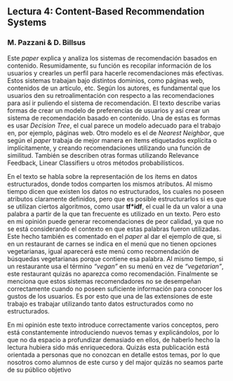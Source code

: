 <h2>Lectura 4: Content-Based Recommendation Systems</h2>
<h3>M. Pazzani & D. Billsus</h3>  

Este *paper* explica y analiza los sistemas de recomendación basados en contenido. Resumidamente, su función es recopilar información de los usuarios y crearles un perfil para hacerle recomendaciones más efectivas. Estos sistemas trabajan bajo distintos dominios, como páginas web, contenidos de un artículo, etc. Según los autores, es fundamental que los usuarios den su retroalimentación con respecto a las recomendaciones para así ir puliendo el sistema de recomendación. El texto describe varias formas de crear un modelo de preferencias de usuarios y así crear un sistema de recomendación basado en contenido. Una de estas es formas es usar *Decision Tree*, el cual parece un modelo adecuado para el trabajo en, por ejemplo, páginas web. Otro modelo es el de *Nearest Neighbor*, que según el *paper* trabaja de mejor manera en ítems etiquetados explícita o implícitamente, y creando recomendaciones utilizando una función de similitud.  También se describen otras formas utilizando Relevance Feedback, Linear Classifiers u otros métodos probabilísticos.  

En el texto se habla sobre la representación de los ítems en datos estructurados, donde todos comparten los mismos atributos. Al mismo tiempo dicen que existen los datos no estructurados, los cuales no poseen atributos claramente definidos, pero que es posible estructurarlos si es que se utilizan ciertos algoritmos, como usar **tf\*idf**, el cual le da un valor a una palabra a partir de la que tan frecuente es utilizado en un texto. Pero esto en mi opinión puede generar recomendaciones de peor calidad, ya que no se está considerando el contexto en que estas palabras fueron utilizadas. Este hecho también es comentado en el *paper* al dar el ejemplo de que, si en un restaurant de carnes se indica en el menú que no tienen opciones vegetarianas, igual aparecerá este menú como recomendación de búsquedas vegetarianas porque contiene esa palabra. Al mismo tiempo, si un restaurante usa el término *“vegan”* en su menú en vez de *“vegetarian”*, este restaurant quizás no aparezca como recomendación. Finalmente se menciona que estos sistemas recomendadores no se desempeñan correctamente cuando no poseen suficiente información para conocer los gustos de los usuarios. Es por esto que una de las extensiones de este trabajo es trabajar utilizando tanto datos estructurados como no estructurados.  

En mi opinión este texto introduce correctamente varios conceptos, pero está constantemente introduciendo nuevos temas y explicándolos, por lo que no da espacio a profundizar demasiado en ellos, de haberlo hecho la lectura hubiera sido más enriquecedora. Quizás esta publicación está orientada a personas que no conozcan en detalle estos temas, por lo que nosotros como alumnos de este curso y del major quizás no seamos parte de su público objetivo
